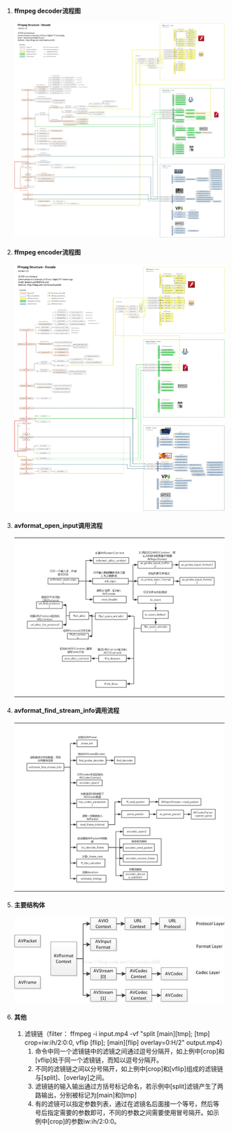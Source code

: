 1. #### ffmpeg decoder流程图
    ![](../MdPicture/62.jpeg)

2. ####  ffmpeg encoder流程图
    ![](../MdPicture/63.jpeg)

3. #### avformat_open_input调用流程
    <table><tr><td bgcolor=white><img src="../MdPicture/64.jpg"/></td></tr></table>

4. #### avformat_find_stream_info调用流程
    <table><tr><td bgcolor=white><img src="../MdPicture/65.jpg"/></td></tr></table>

5. #### 主要结构体
    ![](../MdPicture/66.jpg)

6. #### 其他
    1. 滤镜链（filter： ffmpeg -i input.mp4 -vf "split [main][tmp]; [tmp] crop=iw:ih/2:0:0, vflip [flip]; [main][flip] overlay=0:H/2" output.mp4）
        1. 命令中同一个滤镜链中的滤镜之间通过逗号分隔开，如上例中[crop]和[vflip]处于同一个滤镜链，而知以逗号分隔开。
        2. 不同的滤镜链之间以分号隔开，如上例中[crop]和[vflip]组成的滤镜链与[split]、[overlay]之间。
        3. 滤镜链的输入输出通过方括号标记命名，若示例中[split]滤镜产生了两路输出，分别被标记为[main]和[tmp]
        4. 有的滤镜可以指定参数列表，通过在滤镜名后面接一个等号，然后等号后指定需要的参数即可，不同的参数之间需要使用冒号隔开。如示例中[crop]的参数iw:ih/2:0:0。